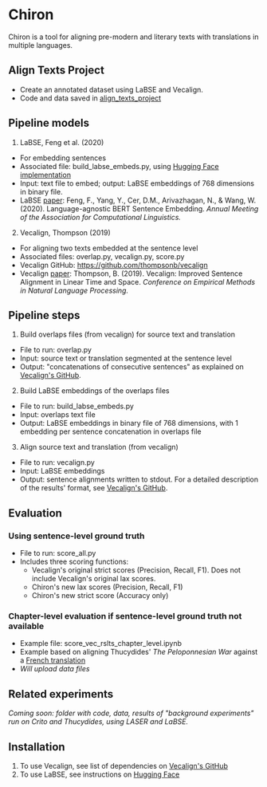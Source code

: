 # Chiron
Chiron is a tool for aligning pre-modern and literary texts with translations in multiple languages.

## Align Texts Project
* Create an annotated dataset using LaBSE and Vecalign.
* Code and data saved in [align_texts_project](https://github.com/caro28/chiron/tree/main/align_texts_project)

## Pipeline models
1. LaBSE, Feng et al. (2020)
* For embedding sentences
* Associated file: build_labse_embeds.py, using [Hugging Face implementation](https://huggingface.co/sentence-transformers/LaBSE)
* Input: text file to embed; output: LaBSE embeddings of 768 dimensions in binary file.
* LaBSE [paper](https://arxiv.org/abs/2007.01852): Feng, F., Yang, Y., Cer, D.M., Arivazhagan, N., & Wang, W. (2020). Language-agnostic BERT Sentence Embedding. *Annual Meeting of the Association for Computational Linguistics.*

2. Vecalign, Thompson (2019)
* For aligning two texts embedded at the sentence level
* Associated files: overlap.py, vecalign.py, score.py
* Vecalign GitHub: https://github.com/thompsonb/vecalign
* Vecalign [paper](https://aclanthology.org/D19-1136/): Thompson, B. (2019). Vecalign: Improved Sentence Alignment in Linear Time and Space. *Conference on Empirical Methods in Natural Language Processing.*

## Pipeline steps
1. Build overlaps files (from vecalign) for source text and translation
* File to run: overlap.py
* Input: source text or translation segmented at the sentence level
* Output: "concatenations of consecutive sentences" as explained on [Vecalign's GitHub](https://github.com/thompsonb/vecalign#embed-your-own-documents).

2. Build LaBSE embeddings of the overlaps files
* File to run: build_labse_embeds.py
* Input: overlaps text file
* Output: LaBSE embeddings in binary file of 768 dimensions, with 1 embedding per sentence concatenation in overlaps file

3. Align source text and translation (from vecalign)
* File to run: vecalign.py
* Input: LaBSE embeddings
* Output: sentence alignments written to stdout. For a detailed description of the results' format, see [Vecalign's GitHub](https://github.com/thompsonb/vecalign#run-vecalign-using-provided-embeddings).

## Evaluation
### Using sentence-level ground truth
* File to run: score_all.py
* Includes three scoring functions:
  * Vecalign's original strict scores (Precision, Recall, F1). Does not include Vecalign's original lax scores.
  * Chiron's new lax scores (Precision, Recall, F1)
  * Chiron's new strict score (Accuracy only)

### Chapter-level evaluation if sentence-level ground truth not available
* Example file: score_vec_rslts_chapter_level.ipynb
* Example based on aligning Thucydides' *The Peloponnesian War* against a [French translation](https://github.com/OpenGreekAndLatin/french_trans-dev/blob/master/thucydides_1863.xml)
* *Will upload data files*

## Related experiments
*Coming soon: folder with code, data, results of "background experiments" run on Crito and Thucydides, using LASER and LaBSE.*

## Installation
1. To use Vecalign, see list of dependencies on [Vecalign's GitHub](https://github.com/thompsonb/vecalign#build-vecalign)
2. To use LaBSE, see instructions on [Hugging Face](https://huggingface.co/sentence-transformers/LaBSE#usage-sentence-transformers)
